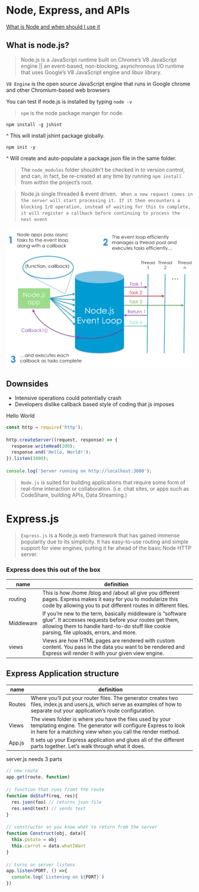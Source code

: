 # Node, Express, and APIs

[What is Node and when should I use it](https://www.sitepoint.com/an-introduction-to-node-js/)

## What is node.js?

>Node.js is a JavaScript runtime built on Chrome’s V8 JavaScript engine || an event-based, non-blocking, asynchronous I/O runtime that uses Google’s V8 JavaScript engine and libuv library.

`V8 Engine` is the open source JavaScript engine that runs in Google chrome and other Chromium-based web browsers

You can test if node.js is installed by typing `node -v`

> `npm` is the node package manger for node.


```
npm install -g jshint
```

^ This will install jshint package globally.

```
npm init -y
```

^ Will create and auto-populate a package.json file in the same folder.

>The `node_modules` folder shouldn’t be checked in to version control, and can, in fact, be re-created at any time by running `npm install` from within the project’s root.


> Node.js single threaded & event driven. ` When a new request comes in the server will start processing it. If it then encounters a blocking I/O operation, instead of waiting for this to complete, it will register a callback before continuing to process the next event`

![Node.js](images/nodejs.png)

## Downsides

- Intensive operations could potentially crash
- Developers dislike callback based style of coding that js imposes

Hello World

```js
const http = require('http');

http.createServer((request, response) => {
  response.writeHead(200);
  response.end('Hello, World!');
}).listen(3000);

console.log('Server running on http://localhost:3000');
```

> `Node.js` is suited for building applications that require some form of real-time interaction or collaboration. (i.e. chat sites, or apps such as CodeShare, building APIs, Data Streaming.)

# Express.js

> `Express.js` is a Node.js web framework that has gained immense popularity due to its simplicity. It has easy-to-use routing and simple support for view engines, putting it far ahead of the basic Node HTTP server.

### Express does this out of the box

name | definition
---- | ----
routing | This is how /home /blog and /about all give you different pages. Express makes it easy for you to modularize this code by allowing you to put different routes in different files.
Middleware | If you’re new to the term, basically middleware is “software glue”. It accesses requests before your routes get them, allowing them to handle hard-to-do stuff like cookie parsing, file uploads, errors, and more.
views | Views are how HTML pages are rendered with custom content. You pass in the data you want to be rendered and Express will render it with your given view engine.

## Express Application structure

name | definition
---- | ----
Routes | Where you’ll put your router files. The generator creates two files, index.js and users.js, which serve as examples of how to separate out your application’s route configuration.
Views | The views folder is where you have the files used by your templating engine. The generator will configure Express to look in here for a matching view when you call the render method.
App.js | It sets up your Express application and glues all of the different parts together. Let’s walk through what  it does. 

server.js needs 3 parts

```js
// new route
app.get(route, function)

// function that runs fromt the route
function doStuff(req, res){
  res.json(foo) // returns json file
  res.send(text) // sends text
}

// constructor so you know what to return from the server
function Construct(obj, data){ 
  this.potato = obj
  this.carrot = data.whatIWant
}

// turns on server listens
app.listen(PORT, () =>{
  console.log(`Listening on ${PORT}`)
})
```